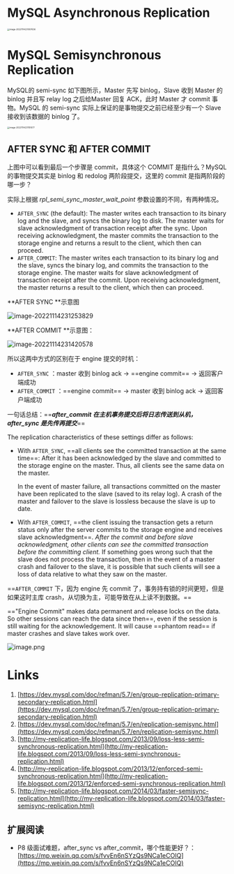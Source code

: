 # MySQL Asynchronous Replication

<img src="https://littleneko.oss-cn-beijing.aliyuncs.com/img/image-20221114231007636.png" alt="image-20221114231007636" style="zoom: 33%;" />

# MySQL Semisynchronous Replication
MySQL的 semi-sync 如下图所示，Master 先写 binlog，Slave 收到 Master 的 binlog 并且写 relay log 之后给Master 回复 ACK，此时 Master 才 commit 事物。MySQL 的 semi-sync 实际上保证的是事物提交之前已经至少有一个 Slave 接收到该数据的 binlog 了。

<img src="https://littleneko.oss-cn-beijing.aliyuncs.com/img/image-20221114231151677.png" alt="image-20221114231151677" style="zoom: 33%;" />

## AFTER SYNC 和 AFTER COMMIT
上图中可以看到最后一个步骤是 commit，具体这个 COMMIT 是指什么？MySQL 的事物提交其实是 binlog 和 redolog 两阶段提交，这里的 commit 是指两阶段的哪一步？

实际上根据 _rpl_semi_sync_master_wait_point_ 参数设置的不同，有两种情况。

- `AFTER_SYNC` (the default): The master writes each transaction to its binary log and the slave, and syncs the binary log to disk. The master waits for slave acknowledgment of transaction receipt after the sync. Upon receiving acknowledgment, the master commits the transaction to the storage engine and returns a result to the client, which then can proceed.
- `AFTER_COMMIT`: The master writes each transaction to its binary log and the slave, syncs the binary log, and commits the transaction to the storage engine. The master waits for slave acknowledgment of transaction receipt after the commit. Upon receiving acknowledgment, the master returns a result to the client, which then can proceed.

**AFTER SYNC **示意图

![image-20221114231253829](https://littleneko.oss-cn-beijing.aliyuncs.com/img/image-20221114231253829.png)

**AFTER COMMIT **示意图：

![image-20221114231420578](https://littleneko.oss-cn-beijing.aliyuncs.com/img/image-20221114231420578.png)

所以这两中方式的区别在于 engine 提交的时机：

- `AFTER_SYNC` ：master 收到 binlog ack -> ==engine commit== -> 返回客户端成功
- `AFTER_COMMIT` ：==engine commit== -> master 收到 binlog ack -> 返回客户端成功

一句话总结：==_**after_commit 在主机事务提交后将日志传送到从机，after_sync 是先传再提交**_==


The replication characteristics of these settings differ as follows:

- With `AFTER_SYNC`, ==all clients see the committed transaction at the same time==: After it has been acknowledged by the slave and committed to the storage engine on the master. Thus, all clients see the same data on the master.

  In the event of master failure, all transactions committed on the master have been replicated to the slave (saved to its relay log). A crash of the master and failover to the slave is lossless because the slave is up to date.

- With `AFTER_COMMIT`, ==the client issuing the transaction gets a return status only after the server commits to the storage engine and receives slave acknowledgment==. _After the commit and before slave acknowledgment, other clients can see the committed transaction before the committing client._
If something goes wrong such that the slave does not process the transaction, then in the event of a master crash and failover to the slave, it is possible that such clients will see a loss of data relative to what they saw on the master.

==`AFTER_COMMIT` 下，因为 engine 先 commit 了，事务持有锁的时间更短，但是如果这时主库 crash，从切换为主，可能导致在从上读不到数据。==

=="Engine Commit" makes data permanent and release locks on the data. So other sessions can reach the data since then==, even if the session is still waiting for the acknowledgement. It will cause ==phantom read== if master crashes and slave takes work over.

![image.png](https://littleneko.oss-cn-beijing.aliyuncs.com/img/1586189316982-4ef4d477-fbec-4741-94dc-b5102ae40139-20221114233912363.png)

# Links

1. [https://dev.mysql.com/doc/refman/5.7/en/group-replication-primary-secondary-replication.html](https://dev.mysql.com/doc/refman/5.7/en/group-replication-primary-secondary-replication.html)
2. [https://dev.mysql.com/doc/refman/5.7/en/replication-semisync.html](https://dev.mysql.com/doc/refman/5.7/en/replication-semisync.html)
3. [http://my-replication-life.blogspot.com/2013/09/loss-less-semi-synchronous-replication.html](http://my-replication-life.blogspot.com/2013/09/loss-less-semi-synchronous-replication.html)
4. [http://my-replication-life.blogspot.com/2013/12/enforced-semi-synchronous-replication.html](http://my-replication-life.blogspot.com/2013/12/enforced-semi-synchronous-replication.html)
5. [http://my-replication-life.blogspot.com/2014/03/faster-semisync-replication.html](http://my-replication-life.blogspot.com/2014/03/faster-semisync-replication.html)

## 扩展阅读

- P8 级面试难题，after_sync vs after_commit，哪个性能更好？：[https://mp.weixin.qq.com/s/fvvEn6nSYzQs9NCa1eCOIQ](https://mp.weixin.qq.com/s/fvvEn6nSYzQs9NCa1eCOIQ)
